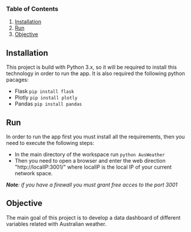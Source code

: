 ### Table of Contents

1. [Installation](#installation)
2. [Run](#run)
3. [Objective](#objective)

## Installation <a name="installation"></a>

This project is build with Python 3.x, so it will be required to install this technology in order to run the app.
It is also required the following python pacages:
 - Flask `pip install flask`
 - Plotly `pip install plotly`
 - Pandas `pip install pandas`

 ## Run <a name="run"></a>

 In order to run the app first you must install all the requirements, then you need to execute the following steps:
  - In the main directory of the workspace run `python AusWeather`
  - Then you need to open a browser and enter the web direction "http://localIP:3001/" where localIP is the local IP of your current network space.

  ***Note**: if you have a firewall you must grant free acces to the port 3001*

## Objective <a name="objective"></a>

The main goal of this project is to develop a data dashboard of different variables related with Australian weather.